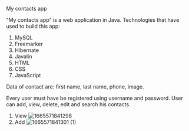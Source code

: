 My contacts app

"My contacts app" is a web application in Java.
Technologies that have used to build this app:
1. MySQL
2. Freemarker
3. Hibernate 
4. Javalin
5. HTML
6. CSS
7. JavaScript

Data of contact are: first name, last name, phone, image.

Every user must have be registered using username and password.
User can add, view, delete, edit and search his contacts.

1. View
![1665571841298](https://user-images.githubusercontent.com/76007389/195326878-dbc1b713-1170-4173-b47c-82eaba5cfae3.jpg)
2. Add
![1665571841301 (1)](https://user-images.githubusercontent.com/76007389/195327910-80d325da-19f4-491d-a808-24569372c28b.jpg)

